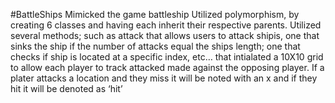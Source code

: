 #BattleShips 
Mimicked the game battleship
Utilized polymorphism, by creating 6 classes and having each inherit their respective parents. Utilized several methods; such as attack that allows users to attack shipis, one that sinks the ship if the number of attacks equal the ships length; one that checks if ship is located at a specific index, etc…
that intialated a 10X10 grid to allow each player to track attacked made against the opposing player. If a plater attacks a location and they miss it will be noted with an x and if they hit it will be denoted as ‘hit’
